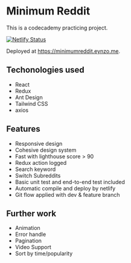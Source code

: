 # Minimum Reddit
This is a codecademy practicing project.

[![Netlify Status](https://api.netlify.com/api/v1/badges/04cc12f1-3e3f-4ef4-aedd-cecc92559b9f/deploy-status)](https://app.netlify.com/sites/super-bombolone-04f33d/deploys)

Deployed at https://minimumreddit.eynzo.me.

## Techonologies used

- React
- Redux
- Ant Design
- Tailwind CSS
- axios

## Features

- Responsive design
- Cohesive design system
- Fast with lighthouse score > 90
- Redux action logged
- Search keyword
- Switch Subreddits
- Basic unit test and end-to-end test included
- Automatic compile and deploy by netlify
- Git flow applied with dev & feature branch

## Further work

- Animation
- Error handle
- Pagination
- Video Support
- Sort by time/popularity